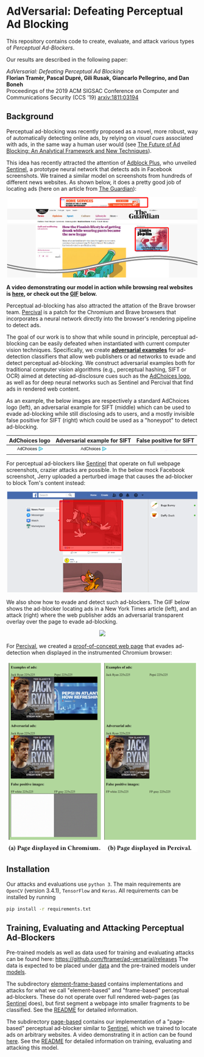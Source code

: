 # AdVersarial: Defeating Perceptual Ad Blocking

This repository contains code to create, evaluate, and attack various types of 
*Perceptual Ad-Blockers*.

Our results are described in the following paper:

*AdVersarial: Defeating Perceptual Ad Blocking* </br>
**Florian Tramèr, Pascal Dupré, Gili Rusak, Giancarlo Pellegrino, and Dan Boneh** </br>
Proceedings of the 2019 ACM SIGSAC Conference on Computer and Communications Security (CCS '19)
[arxiv:1811:03194](http://arxiv.org/abs/1811.03194)

## Background
Perceptual ad-blocking was recently proposed as a novel, more robust, way of automatically 
detecting online ads, by relying on *visual cues* associated with ads, in the same way a 
human user would 
(see [The Future of Ad Blocking: An Analytical Framework and New Techniques](https://arxiv.org/abs/1705.08568)).

This idea has recently attracted the attention of [Adblock Plus](https://adblockplus.org/), 
who unveiled [Sentinel](https://adblock.ai/), a prototype neural network that detects ads 
in Facebook screenshots. We trained a similar model on screenshots from hundreds of different news websites. 
As shown below, it does a pretty good job of locating ads (here on an article from 
[The Guardian](https://www.theguardian.com)):

<p align="center">
<img src="images/theguardian.png" width="500">
</p>

**A video demonstrating our model in action while browsing real websites is [here](https://www.dropbox.com/sh/pe7tjf6mwcyhcd8/AACl2wPVZ8xttG34_aPupEd7a?dl=0), or check out the [GIF](#attackgif) below.**

Perceptual ad-blocking has also attracted the attation of the Brave browser team. [Percival](https://arxiv.org/abs/1905.07444) 
is a patch for the Chromium and Brave browsers that incorporates a neural network directly into the
browser's rendering pipeline to detect ads.

The goal of our work is to show that while sound in principle, perceptual ad-blocking can 
be easily defeated when instantiated with current computer vision techniques. 
Specifically, we create **[adversarial examples](https://blog.openai.com/adversarial-example-research/)** 
for ad-detection classifiers that allow 
web publishers or ad networks to evade and detect perceptual ad-blocking. 
We construct adversarial examples both for traditional computer vision algorithms 
(e.g., perceptual hashing, SIFT or OCR) aimed at detecting ad-disclosure cues such as the
[AdChoices logo](https://en.wikipedia.org/wiki/AdChoices), as well as for deep neural 
networks such as Sentinel and Percival that find ads in rendered web content.

As an example, the below images are respectively a standard AdChoices logo (left), 
an adversarial example for SIFT (middle) which can be used to evade ad-blocking while still 
disclosing ads to users, and a mostly invisible false positive for SIFT (right) which could be 
used as a "honeypot" to detect ad-blocking.

AdChoices logo                      | Adversarial example for SIFT                    | False positive for SIFT                  |
:----------------------------------:|:-----------------------------------------------:|:----------------------------------------:|
![Adchoices](images/ac.png)  | ![Adchoices Adv](images/ac_adv_sift.png) | ![Adchoices FP](images/ac_fp.png) |

For perceptual ad-blockers like [Sentinel](https://adblock.ai/) that operate on full webpage 
screenshots, crazier attacks are possible. In the below mock Facebook screenshot, Jerry 
uploaded a perturbed image that causes the ad-blocker to block Tom's content instead:

<p align="center">
  <img src="images/tom_jerry.png" width="500">
</p>

We also show how to evade and detect such ad-blockers. The GIF below shows the ad-blocker locating ads in a New York Times article (left), and an attack (right) where the web publisher adds an adversarial transparent overlay over the page to evade ad-blocking.

<p align="center" id="attackgif">
  <img src="images/overlay_attack.gif">
</p>

For [Percival](https://arxiv.org/abs/1905.07444), we created a [proof-of-concept web page](element-frame-based/percival/attack.html)
that evades ad-detection when displayed in the instrumented Chromium browser:

<p align="center">
  <img src="element-frame-based/percival/attack.png" width="500">
</p>

## Installation

Our attacks and evaluations use `python 3`.
The main requirements are `OpenCV` (version 3.4.1), `TensorFlow` and `Keras`.
All requirements can be installed by running
```bash
pip install -r requirements.txt
```

## Training, Evaluating and Attacking Perceptual Ad-Blockers

Pre-trained models as well as data used for training and evaluating attacks can be found 
here: https://github.com/ftramer/ad-versarial/releases
The data is expected to be placed under [data](data) and the pre-trained models under 
[models](models).

The subdirectory [element-frame-based](element-frame-based) contains implementations and 
attacks for what we call "element-based" and "frame-based" perceptual ad-blockers. These 
do not operate over full rendered web-pages (as [Sentinel](https://adblock.ai/) does), but 
first segment a webpage into smaller fragments to be classified. See the 
[README](element-frame-based/README.md) for detailed information.

The subdirectory [page-based](page-based) contains our implementation of a "page-based" 
perceptual ad-blocker similar to [Sentinel](https://adblock.ai/), which we trained to 
locate ads on arbitrary websites. A video demonstrating it in action can be found [here](https://www.dropbox.com/sh/pe7tjf6mwcyhcd8/AACl2wPVZ8xttG34_aPupEd7a?dl=0).
See the [README](page-based/README.md) for detailed information on training, evaluating and 
attacking this model.

